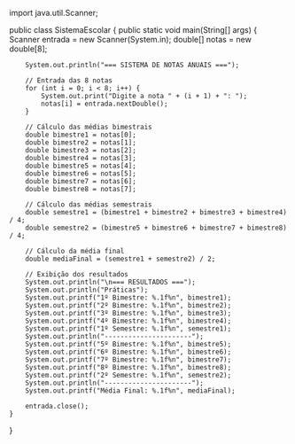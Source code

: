 import java.util.Scanner;

public class SistemaEscolar {
    public static void main(String[] args) {
        Scanner entrada = new Scanner(System.in);
        double[] notas = new double[8];
        
        System.out.println("=== SISTEMA DE NOTAS ANUAIS ===");
        
        // Entrada das 8 notas
        for (int i = 0; i < 8; i++) {
            System.out.print("Digite a nota " + (i + 1) + ": ");
            notas[i] = entrada.nextDouble();
        }
        
        // Cálculo das médias bimestrais
        double bimestre1 = notas[0];
        double bimestre2 = notas[1];
        double bimestre3 = notas[2];
        double bimestre4 = notas[3];
        double bimestre5 = notas[4];
        double bimestre6 = notas[5];
        double bimestre7 = notas[6];
        double bimestre8 = notas[7];
        
        // Cálculo das médias semestrais
        double semestre1 = (bimestre1 + bimestre2 + bimestre3 + bimestre4) / 4;
        double semestre2 = (bimestre5 + bimestre6 + bimestre7 + bimestre8) / 4;
        
        // Cálculo da média final
        double mediaFinal = (semestre1 + semestre2) / 2;
        
        // Exibição dos resultados
        System.out.println("\n=== RESULTADOS ===");
        System.out.println("Práticas");
        System.out.printf("1º Bimestre: %.1f%n", bimestre1);
        System.out.printf("2º Bimestre: %.1f%n", bimestre2);
        System.out.printf("3º Bimestre: %.1f%n", bimestre3);
        System.out.printf("4º Bimestre: %.1f%n", bimestre4);
        System.out.printf("1º Semestre: %.1f%n", semestre1);
        System.out.println("----------------------");
        System.out.printf("5º Bimestre: %.1f%n", bimestre5);
        System.out.printf("6º Bimestre: %.1f%n", bimestre6);
        System.out.printf("7º Bimestre: %.1f%n", bimestre7);
        System.out.printf("8º Bimestre: %.1f%n", bimestre8);
        System.out.printf("2º Semestre: %.1f%n", semestre2);
        System.out.println("----------------------");
        System.out.printf("Média Final: %.1f%n", mediaFinal);
        
        entrada.close();
    }
}
